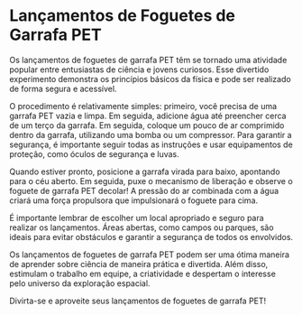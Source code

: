 # Lançamentos de Foguetes de Garrafa PET

Os lançamentos de foguetes de garrafa PET têm se tornado uma atividade popular entre entusiastas de ciência e jovens curiosos. Esse divertido experimento demonstra os princípios básicos da física e pode ser realizado de forma segura e acessível.

O procedimento é relativamente simples: primeiro, você precisa de uma garrafa PET vazia e limpa. Em seguida, adicione água até preencher cerca de um terço da garrafa. Em seguida, coloque um pouco de ar comprimido dentro da garrafa, utilizando uma bomba ou um compressor. Para garantir a segurança, é importante seguir todas as instruções e usar equipamentos de proteção, como óculos de segurança e luvas.

Quando estiver pronto, posicione a garrafa virada para baixo, apontando para o céu aberto. Em seguida, puxe o mecanismo de liberação e observe o foguete de garrafa PET decolar! A pressão do ar combinada com a água criará uma força propulsora que impulsionará o foguete para cima.

É importante lembrar de escolher um local apropriado e seguro para realizar os lançamentos. Áreas abertas, como campos ou parques, são ideais para evitar obstáculos e garantir a segurança de todos os envolvidos.

Os lançamentos de foguetes de garrafa PET podem ser uma ótima maneira de aprender sobre ciência de maneira prática e divertida. Além disso, estimulam o trabalho em equipe, a criatividade e despertam o interesse pelo universo da exploração espacial.

Divirta-se e aproveite seus lançamentos de foguetes de garrafa PET!
